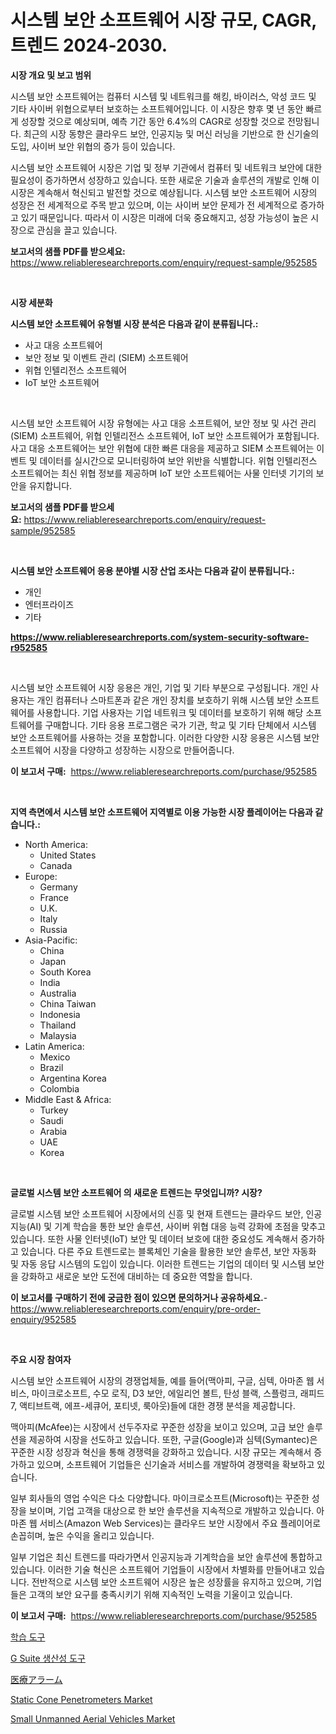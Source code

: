 <p><h1>시스템 보안 소프트웨어 시장 규모, CAGR, 트렌드 2024-2030.</h1></p><p><strong>시장 개요 및 보고 범위</strong></p>
<p><p>시스템 보안 소프트웨어는 컴퓨터 시스템 및 네트워크를 해킹, 바이러스, 악성 코드 및 기타 사이버 위협으로부터 보호하는 소프트웨어입니다. 이 시장은 향후 몇 년 동안 빠르게 성장할 것으로 예상되며, 예측 기간 동안 6.4%의 CAGR로 성장할 것으로 전망됩니다. 최근의 시장 동향은 클라우드 보안, 인공지능 및 머신 러닝을 기반으로 한 신기술의 도입, 사이버 보안 위협의 증가 등이 있습니다.</p><p>시스템 보안 소프트웨어 시장은 기업 및 정부 기관에서 컴퓨터 및 네트워크 보안에 대한 필요성이 증가하면서 성장하고 있습니다. 또한 새로운 기술과 솔루션의 개발로 인해 이 시장은 계속해서 혁신되고 발전할 것으로 예상됩니다. 시스템 보안 소프트웨어 시장의 성장은 전 세계적으로 주목 받고 있으며, 이는 사이버 보안 문제가 전 세계적으로 증가하고 있기 때문입니다. 따라서 이 시장은 미래에 더욱 중요해지고, 성장 가능성이 높은 시장으로 관심을 끌고 있습니다.</p></p>
<p><strong>보고서의 샘플 PDF를 받으세요:</strong> <a href="https://www.reliableresearchreports.com/enquiry/request-sample/952585">https://www.reliableresearchreports.com/enquiry/request-sample/952585</a></p>
<p>&nbsp;</p>
<p><strong>시장 세분화</strong></p>
<p><strong>시스템 보안 소프트웨어 유형별 시장 분석은 다음과 같이 분류됩니다.:</strong></p>
<p><ul><li>사고 대응 소프트웨어</li><li>보안 정보 및 이벤트 관리 (SIEM) 소프트웨어</li><li>위협 인텔리전스 소프트웨어</li><li>IoT 보안 소프트웨어</li></ul></p>
<p>&nbsp;</p>
<p><p>시스템 보안 소프트웨어 시장 유형에는 사고 대응 소프트웨어, 보안 정보 및 사건 관리 (SIEM) 소프트웨어, 위협 인텔리전스 소프트웨어, IoT 보안 소프트웨어가 포함됩니다. 사고 대응 소프트웨어는 보안 위협에 대한 빠른 대응을 제공하고 SIEM 소프트웨어는 이벤트 및 데이터를 실시간으로 모니터링하여 보안 위반을 식별합니다. 위협 인텔리전스 소프트웨어는 최신 위협 정보를 제공하며 IoT 보안 소프트웨어는 사물 인터넷 기기의 보안을 유지합니다.</p></p>
<p><strong>보고서의 샘플 PDF를 받으세요:</strong>&nbsp;<a href="https://www.reliableresearchreports.com/enquiry/request-sample/952585">https://www.reliableresearchreports.com/enquiry/request-sample/952585</a></p>
<p>&nbsp;</p>
<p><strong> 시스템 보안 소프트웨어 응용 분야별 시장 산업 조사는 다음과 같이 분류됩니다.:</strong></p>
<p><ul><li>개인</li><li>엔터프라이즈</li><li>기타</li></ul></p>
<p><strong><a href="https://www.reliableresearchreports.com/system-security-software-r952585">https://www.reliableresearchreports.com/system-security-software-r952585</a></strong></p>
<p>&nbsp;</p>
<p><p>시스템 보안 소프트웨어 시장 응용은 개인, 기업 및 기타 부분으로 구성됩니다. 개인 사용자는 개인 컴퓨터나 스마트폰과 같은 개인 장치를 보호하기 위해 시스템 보안 소프트웨어를 사용합니다. 기업 사용자는 기업 네트워크 및 데이터를 보호하기 위해 해당 소프트웨어를 구매합니다. 기타 응용 프로그램은 국가 기관, 학교 및 기타 단체에서 시스템 보안 소프트웨어를 사용하는 것을 포함합니다. 이러한 다양한 시장 응용은 시스템 보안 소프트웨어 시장을 다양하고 성장하는 시장으로 만들어줍니다.</p></p>
<p><strong>이 보고서 구매:</strong>&nbsp; <a href="https://www.reliableresearchreports.com/purchase/952585">https://www.reliableresearchreports.com/purchase/952585</a></p>
<p>&nbsp;</p>
<p><strong>지역 측면에서 시스템 보안 소프트웨어 지역별로 이용 가능한 시장 플레이어는 다음과 같습니다.:</strong></p>
<p><ul>
    <li>
        North America:
        <ul>
            <li>United States</li>
            <li>Canada</li>
        </ul>
    </li>
    <li>
        Europe:
        <ul>
            <li>Germany</li>
            <li>France</li>
            <li>U.K.</li>
            <li>Italy</li>
            <li>Russia</li>
        </ul>
    </li>
    <li>
        Asia-Pacific:
        <ul>
            <li>China</li>
            <li>Japan</li>
            <li>South Korea</li>
            <li>India</li>
            <li>Australia</li>
            <li>China Taiwan</li>
            <li>Indonesia</li>
            <li>Thailand</li>
            <li>Malaysia</li>
        </ul>
    </li>
    <li>
        Latin America:
        <ul>
            <li>Mexico</li>
            <li>Brazil</li>
            <li>Argentina Korea</li>
            <li>Colombia</li>
        </ul>
    </li>
    <li>
        Middle East & Africa:
        <ul>
            <li>Turkey</li>
            <li>Saudi</li>
            <li>Arabia</li>
            <li>UAE</li>
            <li>Korea</li>
        </ul>
    </li>
    </ul></p>
<p>&nbsp;</p>
<p><strong>글로벌 시스템 보안 소프트웨어 의 새로운 트렌드는 무엇입니까? 시장?</strong></p>
<p><p>글로벌 시스템 보안 소프트웨어 시장에서의 신흥 및 현재 트렌드는 클라우드 보안, 인공 지능(AI) 및 기계 학습을 통한 보안 솔루션, 사이버 위협 대응 능력 강화에 초점을 맞추고 있습니다. 또한 사물 인터넷(IoT) 보안 및 데이터 보호에 대한 중요성도 계속해서 증가하고 있습니다. 다른 주요 트렌드로는 블록체인 기술을 활용한 보안 솔루션, 보안 자동화 및 자동 응답 시스템의 도입이 있습니다. 이러한 트렌드는 기업의 데이터 및 시스템 보안을 강화하고 새로운 보안 도전에 대비하는 데 중요한 역할을 합니다.</p></p>
<p><strong>이 보고서를 구매하기 전에 궁금한 점이 있으면 문의하거나 공유하세요.</strong>- <a href="https://www.reliableresearchreports.com/enquiry/pre-order-enquiry/952585">https://www.reliableresearchreports.com/enquiry/pre-order-enquiry/952585</a></p>
<p>&nbsp;</p>
<p><strong>주요 시장 참여자</strong></p>
<p><p>시스템 보안 소프트웨어 시장의 경쟁업체들, 예를 들어(맥아피, 구글, 심텍, 아마존 웹 서비스, 마이크로소프트, 수모 로직, D3 보안, 에일리언 볼트, 탄성 블랙, 스플렁크, 래피드7, 액티브트랙, 에프-세큐어, 포티넷, 룩아웃)들에 대한 경쟁 분석을 제공합니다. </p><p>맥아피(McAfee)는 시장에서 선두주자로 꾸준한 성장을 보이고 있으며, 고급 보안 솔루션을 제공하여 시장을 선도하고 있습니다. 또한, 구글(Google)과 심텍(Symantec)은 꾸준한 시장 성장과 혁신을 통해 경쟁력을 강화하고 있습니다. 시장 규모는 계속해서 증가하고 있으며, 소프트웨어 기업들은 신기술과 서비스를 개발하여 경쟁력을 확보하고 있습니다.</p><p>일부 회사들의 영업 수익은 다소 다양합니다. 마이크로소프트(Microsoft)는 꾸준한 성장을 보이며, 기업 고객을 대상으로 한 보안 솔루션을 지속적으로 개발하고 있습니다. 아마존 웹 서비스(Amazon Web Services)는 클라우드 보안 시장에서 주요 플레이어로 손꼽히며, 높은 수익을 올리고 있습니다.</p><p>일부 기업은 최신 트렌드를 따라가면서 인공지능과 기계학습을 보안 솔루션에 통합하고 있습니다. 이러한 기술 혁신은 소프트웨어 기업들이 시장에서 차별화를 만들어내고 있습니다. 전반적으로 시스템 보안 소프트웨어 시장은 높은 성장률을 유지하고 있으며, 기업들은 고객의 보안 요구를 충족시키기 위해 지속적인 노력을 기울이고 있습니다.</p></p>
<p><strong>이 보고서 구매:</strong>&nbsp;&nbsp;<a href="https://www.reliableresearchreports.com/purchase/952585">https://www.reliableresearchreports.com/purchase/952585</a></p>
<p><p><a href="https://github.com/chupp85/Market-Research-Report-List-1/blob/main/330685371985.md">학습 도구</a></p><p><a href="https://github.com/JackieFauhey9089475/Market-Research-Report-List-1/blob/main/953054571984.md">G Suite 생산성 도구</a></p><p><a href="https://github.com/VernieBarton2023/Market-Research-Report-List-1/blob/main/639290876126.md">医療アラーム</a></p><p><a href="https://github.com/kosella/Market-Research-Report-List-3/blob/main/static-cone-penetrometers-market.md">Static Cone Penetrometers Market</a></p><p><a href="https://github.com/nathandecarvalho/Market-Research-Report-List-3/blob/main/small-unmanned-aerial-vehicles-market.md">Small Unmanned Aerial Vehicles Market</a></p></p>